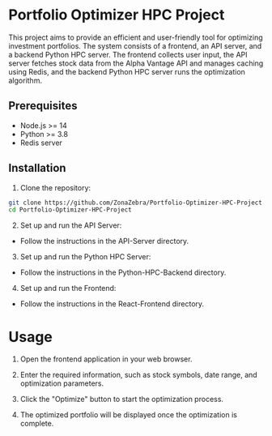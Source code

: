 # Portfolio Optimizer HPC Project

This project aims to provide an efficient and user-friendly tool for optimizing investment portfolios. The system consists of a frontend, an API server, and a backend Python HPC server. The frontend collects user input, the API server fetches stock data from the Alpha Vantage API and manages caching using Redis, and the backend Python HPC server runs the optimization algorithm.

## Prerequisites

- Node.js >= 14
- Python >= 3.8
- Redis server

## Installation

1. Clone the repository:

```bash
git clone https://github.com/ZonaZebra/Portfolio-Optimizer-HPC-Project.git
cd Portfolio-Optimizer-HPC-Project
```

2. Set up and run the API Server:

- Follow the instructions in the API-Server directory.

3. Set up and run the Python HPC Server:

- Follow the instructions in the Python-HPC-Backend directory.

4. Set up and run the Frontend:

- Follow the instructions in the React-Frontend directory.

# Usage

1. Open the frontend application in your web browser.

2. Enter the required information, such as stock symbols, date range, and optimization parameters.

3. Click the "Optimize" button to start the optimization process.

4. The optimized portfolio will be displayed once the optimization is complete.
